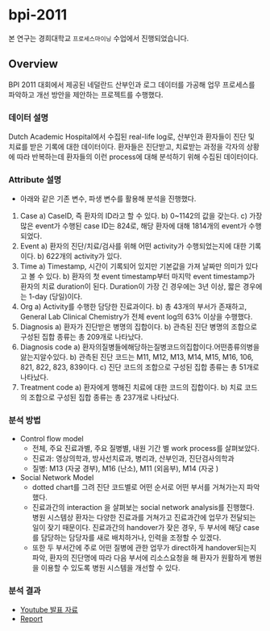 # bpi-2011
본 연구는 경희대학교 ``프로세스마이닝`` 수업에서 진행되었습니다.

## Overview
BPI 2011 대회에서 제공된 네덜란드 산부인과 로그 데이터를 가공해 업무 프로세스를 파악하고 개선 방안을 제안하는 프로젝트를 수행했다.


### 데이터 설명
Dutch Academic Hospital에서 수집된 real-life log로, 산부인과 환자들이 진단 및 치료를 받은 기록에 대한 데이터이다. 환자들은 진단받고, 치료받는 과정을 각자의 상황에 따라 반복하는데 환자들의 이런 process에 대해 분석하기 위해 수집된 데이터이다.

### Attribute 설명
- 아래와 같은 기존 변수, 파생 변수를 활용해 분석을 진행했다.

1) Case
  a) CaseID, 즉 환자의 ID라고 할 수 있다.
  b) 0~1142의 값을 갖는다.
  c) 가장 많은 event가 수행된 case ID는 824로, 해당 환자에 대해 1814개의 event가 수행되었다.
2) Event
  a) 환자의 진단/치료/검사를 위해 어떤 activity가 수행되었는지에 대한 기록이다.
  b) 622개의 activity가 있다.
3) Time
  a) Timestamp, 시간이 기록되어 있지만 기본값을 가져 날짜만 의미가 있다고 볼 수 있다.
  b) 환자의 첫 event timestamp부터 마지막 event timestamp가 환자의 치료 duration이 된다. Duration이 가장 긴 경우에는 3년 이상, 짧은 경우에는 1-day (당일)이다.
4) Org
  a) Activity를 수행한 담당한 진료과이다.
  b) 총 43개의 부서가 존재하고, General Lab Clinical Chemistry가 전체 event log의 63% 이상을 수행했다.
5) Diagnosis
  a) 환자가 진단받은 병명의 집합이다.
  b) 관측된 진단 병명의 조합으로 구성된 집합 종류는 총 209개로 나타났다.
6) Diagnosis code
  a) 환자의질병들에해당하는질병코드의집합이다.어떤종류의병을앓는지알수있다.
  b) 관측된 진단 코드는 M11, M12, M13, M14, M15, M16, 106, 821, 822, 823, 839이다.
  c) 진단 코드의 조합으로 구성된 집합 종류는 총 51개로 나타났다.
7) Treatment code
  a) 환자에게 행해진 치료에 대한 코드의 집합이다.
  b) 치료 코드의 조합으로 구성된 집합 종류는 총 237개로 나타났다.

### 분석 방법
- Control flow model
  - 전체, 주요 진료과별, 주요 질병별, 내원 기간 별 work process를 살펴보았다.
  - 진료과: 영상의학과, 방사선치료과, 병리과, 산부인과, 진단검사의학과
  - 질병: M13 (자궁 경부), M16 (난소), M11 (외음부), M14 (자궁 )
- Social Network Model
  - dotted chart를 그려 진단 코드별로 어떤 순서로 어떤 부서를 거쳐가는지 파악했다.
  - 진료과간의 interaction 을 살펴보는 social network analysis를 진행했다. 병원 시스템상 환자는 다양한 진료과를 거쳐가고 진료과간에 업무가 전달되는 일이 잦기 때문이다. 진료과간의 handover가 잦은 경우, 두 부서에 해당 case를 담당하는 담당자를 새로 배치하거나, 인력을 조정할 수 있겠다.
  - 또한 두 부서간에 주로 어떤 질병에 관한 업무가 direct하게 handover되는지 파악, 환자의 진단명에 따라 다음 부서에 리소스요청을 해 환자가 원활하게 병원을 이용할 수 있도록 병원 시스템을 개선할 수 있다.

### 분석 결과
- [Youtube 발표 자료](https://www.youtube.com/watch?v=j4S5pLt1ob4&t=167s)
- [Report](/report.pdf)
